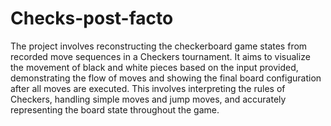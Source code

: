 # Checks-post-facto
The project involves reconstructing the checkerboard game states from recorded move sequences in a Checkers tournament. It aims to visualize the movement of black and white pieces based on the input provided, demonstrating the flow of moves and showing the final board configuration after all moves are executed. This involves interpreting the rules of Checkers, handling simple moves and jump moves, and accurately representing the board state throughout the game.
